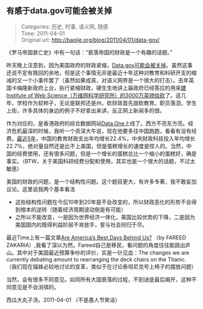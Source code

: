 有感于data.gov可能会被关掉
---
    
> Categories: 历史, 时事, 语义网, 随感  
> Time: 2011-04-01  
> Original url: <http://baojie.org/blog/2011/04/01/data-gov/>
    
《罗马帝国衰亡史》中有一句话：“衰落帝国的财政是一个有趣的话题。”

昨天晚上注意到，因为美国政府的财政紧缩，[Data.gov可能会被关掉](http://tw.rpi.edu/weblog/2011/03/31/budget-cuts-threatening-data-gov/)。虽然这事还说不定有挽回的余地，但是这个事情无非是最近十年这种对教育和科研开支的缩减的又一个小事件罢了（虽然如果成真，对语义网界是一个很大的打击）。去年英国卡梅隆新政府上台，执行紧缩财政，硬生生地讲上届政府已经答应的用来[建Institute of Web Science（万维网科学研究所）的3000万英镑给砍](http://semanticweb.com/institute-of-web-science-victim-of-u-k-budget-cuts_b630)了。这几年，学校作为软柿子，无论是联邦还是州，砍财政首先就砍教育。职员落泪，学生上街，许多具体的身边的例子不好拿出来讲，反正网上新闻多的很。

作为对应的，是香港政府的综合数据网站[Data.One](http://www.gov.hk/en/theme/psi/welcome/)上线了。西方不亮东方亮。经济危机最深的时候，我听一个资深大牛说，现在他要多往中国跑跑，看看有没有经费。[最近5年](http://www.edu.cn/zxdt_11207/20110305/t20110305_584387_1.shtml)，中国的教育财政支出年均增长22.4%，中央财政科技投入年均增长22.7%，绝对量自然还是比不上美国，但是蛋糕增长的速度是惊人的。当然，中国的经费使用，还有很多问题，但是一个增长的蛋糕总比一个缩小的蛋糕好，确是事实。（BTW，关于美国科研经费分配和使用，其实也是一个很大的话题，不过太敏感）

美国的财政的问题，是一个结构性问题。这个题目更大，有许多专著，我不敢妄加议论。这里说我两个基本看法

- 这些结构性问题在今后10年到20年是不会改变的，所以财政恶化的形势不会得到根本的逆转（随着经济周期波动倒是有可能）
- 之所以不能改变，一是因为世界经济一体化，美国比较优势的下降，二是因为美国国内的既得利益阶层不肯放手，誓与社会同归于尽。

最近Time上有一篇文章[Are America’s Best Days Behind Us?](http://www.time.com/time/nation/article/0,8599,2056610,00.html) （by FAREED ZAKARIA）,我看了深以为然。Fareed自己是移民，看问题的角度往往能跳出庐山。其中对于美国最近预算争吵的评价，实是一针见血：The changes we are currently debating amount to rearranging the deck chairs on the Titanic. （我们现在锱铢必较地讨论的变革，类似于在讨论泰坦尼克号上椅子的摆放问题）

当然，会有很多不同意见。如同所有大国衰落的过程，不到谜底最后揭开，这种不同意见是不会消弭的。

西瓜大丸子汤，2011-04-01 （不是愚人节笑话）     
    